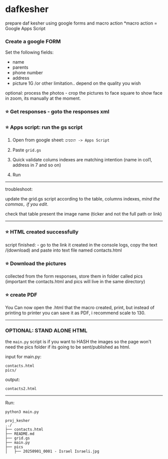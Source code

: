 # dafkesher
prepare daf kesher using google forms and macro action
*macro action = Google Apps Script

### Create a google FORM

Set the following fields:
- name
- parents
- phone number
- address
- picture 1G /or other limitation.. depend on the quality you wish

optional: process the photos - crop the pictures to face square to show face in zoom, its manually at the moment.
### ⭐ Get responses - goto the responses xml

### ⭐ Apps script: run the gs script
1. Open from google sheet:  `תוספים -> Apps Script`

2. Paste `grid.gs`

3. Quick validate colums indexes are matching intention (name in col1, address in 7 and so on)

4. Run

---
troubleshoot:

update the grid.gs script according to the table, columns indexes, *mind the commas`,` if you edit*.

check that table present the image name (ticker and not the full path or link)

---

### ⭐  HTML created successfully
script finished: - go to the link it created in the console logs, copy the text /(download) and paste into text file named contacts.html

### ⭐ Download the pictures
collected from the form responses, store them in folder called pics
(important the contacts.html and pics will live in the same directory)

### ⭐ create PDF
 You Can now open the .html that the macro created,
    print, but instead of printing to printer you can save it as PDF,
    i recommend scale to 130.

---
### OPTIONAL: STAND ALONE HTML

the `main.py` script is if you want to HASH the images so the page won't need the pics folder
if its going to be sent/published as html.

input for main.py:
```
contacts.html
pics/
```
output:
```
contacts2.html
```
---
Run:
```
python3 main.py
```

```
proj_kesher
../
├── contacts.html
├── README.md
├── grid.gs
├── main.py
├── pics
│   ├── 20250901_0001 - Israel Israeli.jpg
```
